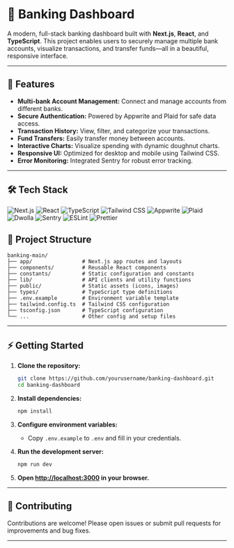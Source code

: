 # 🏦 Banking Dashboard

A modern, full-stack banking dashboard built with **Next.js**, **React**, and **TypeScript**. This project enables users to securely manage multiple bank accounts, visualize transactions, and transfer funds—all in a beautiful, responsive interface.

---

## 🚀 Features

- **Multi-bank Account Management:** Connect and manage accounts from different banks.
- **Secure Authentication:** Powered by Appwrite and Plaid for safe data access.
- **Transaction History:** View, filter, and categorize your transactions.
- **Fund Transfers:** Easily transfer money between accounts.
- **Interactive Charts:** Visualize spending with dynamic doughnut charts.
- **Responsive UI:** Optimized for desktop and mobile using Tailwind CSS.
- **Error Monitoring:** Integrated Sentry for robust error tracking.

---

## 🛠️ Tech Stack
<p>
  <img src="https://img.shields.io/badge/Next.js-000?logo=nextdotjs&logoColor=white" alt="Next.js" />
  <img src="https://img.shields.io/badge/React-20232a?logo=react&logoColor=61dafb" alt="React" />
  <img src="https://img.shields.io/badge/TypeScript-3178c6?logo=typescript&logoColor=white" alt="TypeScript" />
  <img src="https://img.shields.io/badge/Tailwind%20CSS-38b2ac?logo=tailwindcss&logoColor=white" alt="Tailwind CSS" />
  <img src="https://img.shields.io/badge/Appwrite-F02E65?logo=appwrite&logoColor=white" alt="Appwrite" />
  <img src="https://img.shields.io/badge/Plaid-008CFF?logo=plaid&logoColor=white" alt="Plaid" />
  <img src="https://img.shields.io/badge/Dwolla-FF7A00?logo=dwolla&logoColor=white" alt="Dwolla" />
  <img src="https://img.shields.io/badge/Sentry-362D59?logo=sentry&logoColor=white" alt="Sentry" />
  <img src="https://img.shields.io/badge/ESLint-4B32C3?logo=eslint&logoColor=white" alt="ESLint" />
  <img src="https://img.shields.io/badge/Prettier-F7B93E?logo=prettier&logoColor=white" alt="Prettier" />
</p>

## 📁 Project Structure

```
banking-main/
├── app/                # Next.js app routes and layouts
├── components/         # Reusable React components
├── constants/          # Static configuration and constants
├── lib/                # API clients and utility functions
├── public/             # Static assets (icons, images)
├── types/              # TypeScript type definitions
├── .env.example        # Environment variable template
├── tailwind.config.ts  # Tailwind CSS configuration
├── tsconfig.json       # TypeScript configuration
└── ...                 # Other config and setup files
```

---

## ⚡ Getting Started

1. **Clone the repository:**
   ```bash
   git clone https://github.com/yourusername/banking-dashboard.git
   cd banking-dashboard
   ```

2. **Install dependencies:**
   ```bash
   npm install
   ```

3. **Configure environment variables:**
   - Copy `.env.example` to `.env` and fill in your credentials.

4. **Run the development server:**
   ```bash
   npm run dev
   ```

5. **Open [http://localhost:3000](http://localhost:3000) in your browser.**

---

## 📝 Contributing

Contributions are welcome! Please open issues or submit pull requests for improvements and bug fixes.

---

